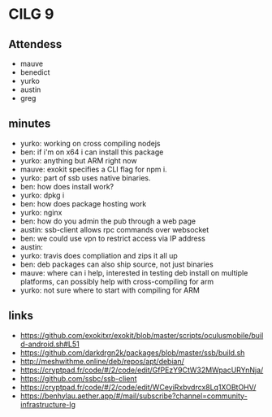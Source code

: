 # CILG 9

## Attendess
- mauve
- benedict
- yurko
- austin
- greg

## minutes
- yurko: working on cross compiling nodejs
- ben: if i'm on x64 i can install this package
- yurko: anything but ARM right now
- mauve: exokit specifies a CLI flag for npm i.
- yurko: part of ssb uses native binaries.
- ben: how does install work?
- yurko: dpkg i
- ben: how does package hosting work
- yurko: nginx
- ben: how do you admin the pub through a web page
- austin: ssb-client allows rpc commands over websocket
- ben: we could use vpn to restrict access via IP address
- austin:
- yurko: travis does compliation and zips it all up
- ben: deb packages can also ship source, not just binaries
- mauve: where can i help, interested in testing deb install on multiple platforms, can possibly help with cross-compiling for arm
- yurko: not sure where to start with compiling for ARM


## links
- https://github.com/exokitxr/exokit/blob/master/scripts/oculusmobile/build-android.sh#L51
- https://github.com/darkdrgn2k/packages/blob/master/ssb/build.sh
- http://meshwithme.online/deb/repos/apt/debian/
- https://cryptpad.fr/code/#/2/code/edit/GfPEzY9CtW32MWpacURYnNja/
- https://github.com/ssbc/ssb-client
- https://cryptpad.fr/code/#/2/code/edit/WCeyiRxbvdrcx8Lq1XOBtOHV/
- https://benhylau.aether.app/#/mail/subscribe?channel=community-infrastructure-lg
